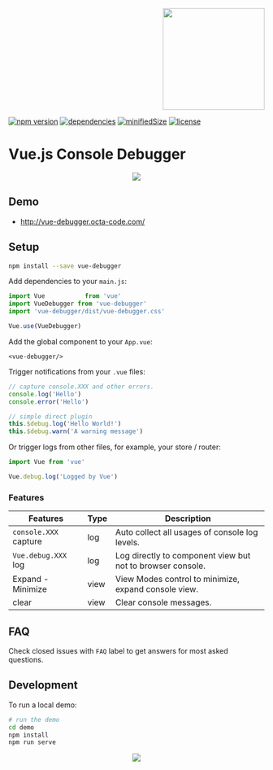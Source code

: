 <p align="right">
  <a href="https://www.buymeacoffee.com/octa.code" target="_blank">
  <img width="200" alt="" src="https://www.buymeacoffee.com/assets/img/guidelines/download-assets-sm-3.svg">
  </a>
</p>

[![npm version](https://badge.fury.io/js/vue-debugger.svg)](https://badge.fury.io/js/vue-debugger)
[![dependencies](https://img.shields.io/david/ohadsh535/vue-debugger)](https://badge.fury.io/js/vue-debugger)
[![minifiedSize](https://img.shields.io/bundlephobia/min/vue-debugger)](https://badge.fury.io/js/vue-debugger)
[![license](https://img.shields.io/github/license/ohadsh535/vue-debugger)](https://badge.fury.io/js/vue-debugger)

[comment]: <> ([![npm]&#40;https://img.shields.io/npm/dm/vue-debugger.svg&#41;]&#40;https://www.npmjs.com/package/vue-debugger&#41;)

# Vue.js Console Debugger

<p align="center">
  <img src="http://cdn.thu.bz/vue-debugger-login.gif">
</p>

## Demo

- http://vue-debugger.octa-code.com/

## Setup


```bash
npm install --save vue-debugger
```

Add dependencies to your `main.js`:

```javascript
import Vue           from 'vue'
import VueDebugger from 'vue-debugger'
import 'vue-debugger/dist/vue-debugger.css'

Vue.use(VueDebugger)
```

Add the global component to your `App.vue`:

```vue
<vue-debugger/>
```

Trigger notifications from your `.vue` files:

```javascript
// capture console.XXX and other errors.
console.log('Hello')
console.error('Hello')
```

```javascript
// simple direct plugin
this.$debug.log('Hello World!')
this.$debug.warn('A warning message')
```

Or trigger logs from other files, for example, your store / router:

```javascript
import Vue from 'vue'

Vue.debug.log('Logged by Vue')
```

### Features



| Features                     | Type          | Description                                                  |
| ---------------------------- | ------------- | ------------------------------------------------------------ |
| ```console.XXX``` capture    | log           | Auto collect all usages of console log levels.               |
| ```Vue.debug.XXX``` log      | log           | Log directly to component view but not to browser console.   |
| Expand - Minimize            | view          | View Modes control to minimize, expand console view.         |
| clear                        | view          | Clear console messages.                                      |

## FAQ

Check closed issues with `FAQ` label to get answers for most asked questions.

## Development

To run a local demo:

```bash
# run the demo
cd demo
npm install
npm run serve
```
<p align="center">
  <img src="http://cdn.thu.bz/vue-debugger-console.gif">
</p>
